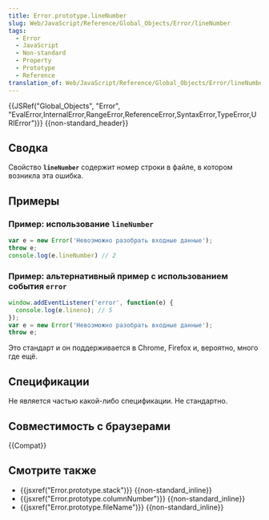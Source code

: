 ```yaml
---
title: Error.prototype.lineNumber
slug: Web/JavaScript/Reference/Global_Objects/Error/lineNumber
tags:
  - Error
  - JavaScript
  - Non-standard
  - Property
  - Prototype
  - Reference
translation_of: Web/JavaScript/Reference/Global_Objects/Error/lineNumber
---
```


{{JSRef("Global_Objects", "Error", "EvalError,InternalError,RangeError,ReferenceError,SyntaxError,TypeError,URIError")}} {{non-standard_header}}

## Сводка

Свойство **`lineNumber`** содержит номер строки в файле, в котором возникла эта ошибка.

## Примеры

### Пример: использование `lineNumber`

```js
var e = new Error('Невозможно разобрать входные данные');
throw e;
console.log(e.lineNumber) // 2
```

### Пример: альтернативный пример с использованием события `error`

```js
window.addEventListener('error', function(e) {
  console.log(e.lineno); // 5
});
var e = new Error('Невозможно разобрать входные данные');
throw e;
```

Это стандарт и он поддерживается в Chrome, Firefox и, вероятно, много где ещё.

## Спецификации

Не является частью какой-либо спецификации. Не стандартно.

## Совместимость с браузерами

{{Compat}}

## Смотрите также

- {{jsxref("Error.prototype.stack")}} {{non-standard_inline}}
- {{jsxref("Error.prototype.columnNumber")}} {{non-standard_inline}}
- {{jsxref("Error.prototype.fileName")}} {{non-standard_inline}}

